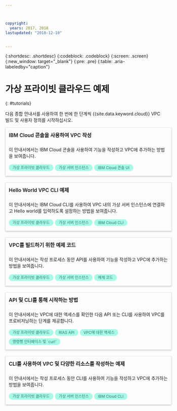 ```yaml
---



copyright:
  years: 2017, 2018
lastupdated: "2018-12-10"


---
```


{:shortdesc: .shortdesc}
{:codeblock: .codeblock}
{:screen: .screen}
{:new_window: target="_blank"}
{:pre: .pre}
{:table: .aria-labeledby="caption"}

# 가상 프라이빗 클라우드 예제
{: #tutorials}

다음 종합 안내서를 사용하여 한 번에 한 단계씩 {{site.data.keyword.cloud}} VPC 빌드 및 사용자 정의를 시작하십시오.

<style>
    .solutionBox {
        margin: 0 10px 20px 0 !important;
        padding: 10px !important;
        width: 100% !important;
        border: 1px #dfe3e6 solid !important;
        box-shadow: 0px 2px 4px 0px rgba(0,0,0,0.2) !important;
    }
    .solutionBoxContainer {
    }
    .solutionBoxTitle {
      margin: 0rem !important;
      font-size: 16px !important;
      margin-bottom: 10px !important;
      font-weight: 600 !important;
    }
    .tag-filter.category {
        background: #aaf9e6 !important;
        color: #238070 !important;
    }
    .tag-filter {
        padding: 3px 12px !important;
        font-size: 12px !important;
        margin-right: 1px !important;
        border-radius: 10px !important;
        white-space: nowrap !important;
        line-height: 1.8rem !important;
    }
    .solutionBoxDescription {
        display:flex !important;
        flex-wrap: wrap !important;
    }
   .solutionBoxTitle a {
      text-decoration-line:none !important;
    }
    .descriptionContainer {
        flex-grow: 1 !important;
        width: 200px !important;
    }
    .architectureDiagramContainer {
        width: 300px !important;
        padding: 0 10px !important;
    }
    .architectureDiagram {
        max-height: 200px !important;
        padding: 5px !important;
    }
</style>

<div class = "solutionBox">
        <h3 id="scalable-webapp-kubernetes.html" class="solutionBoxTitle">
            <a href = "console-tutorial.html">IBM Cloud 콘솔을 사용하여 VPC 작성</a>
        </h3>
        <div class="solutionBoxDescription">
            <div class="descriptionContainer">
                <p>이 안내서에서는 IBM Cloud 콘솔을 사용하여 기능을 작성하고 VPC에 추가하는 방법을 보여줍니다.</p>
                    <span class="tag-filter category">가상 프라이빗 클라우드</span>
                    <span class="tag-filter category">가상 서버 인스턴스</span>
                    <span class="tag-filter category">IBM Cloud 콘솔 UI</span>
    </div>
  </div>
  </div>

<div class = "solutionBox">
          <h3 id="scalable-webapp-kubernetes.html" class="solutionBoxTitle">
              <a href = "hello-world-vpc.html">Hello World VPC CLI 예제</a>
          </h3>
          <div class="solutionBoxDescription">
              <div class="descriptionContainer">
                  <p>이 안내서에서는 IBM Cloud CLI를 사용하여 VPC 내의 가상 서버 인스턴스에 연결하고 Hello world를 입력하도록 설정하는 방법을 보여줍니다.</p>
                      <span class="tag-filter category">가상 프라이빗 클라우드</span>
                      <span class="tag-filter category">가상 서버 인스턴스</span>
                      <span class="tag-filter category">IBM Cloud CLI</span>
      </div>
    </div>
   </div>

<div class = "solutionBox">
        <h3 id="scalable-webapp-kubernetes.html" class="solutionBoxTitle">
            <a href = "example-code.html">VPC를 빌드하기 위한 예제 코드</a>
        </h3>
        <div class="solutionBoxDescription">
            <div class="descriptionContainer">
                <p>이 안내서에서는 작성 프로세스 동안 API를 사용하여 기능을 작성하고 VPC에 추가하는 방법을 보여줍니다.</p>
                    <span class="tag-filter category">가상 프라이빗 클라우드</span>
                    <span class="tag-filter category">가상 서버 인스턴스</span>
                    <span class="tag-filter category">예제 코드</span>
    </div>
  </div>
  </div>

<div class = "solutionBoxContainer">
    <div class = "solutionBox">
        <h3 id="scalable-webapp-kubernetes.html" class="solutionBoxTitle">
            <a href = "how-to-verify-access.html">API 및 CLI를 통해 시작하는 방법</a>
        </h3>
        <div class="solutionBoxDescription">
            <div class="descriptionContainer">
                <p>이 안내서에서는 VPC에 대한 액세스를 확인한 다음 API 또는 CLI를 사용하여 VPC를 프로비저닝하는 단계를 제공합니다.</p>
                 <span class="tag-filter category">가상 프라이빗 클라우드</span>
                 <span class="tag-filter category">RIAS API</span>
                 <span class="tag-filter category">VPC에 대한 액세스</span>
                 <span class="tag-filter category">명령행 인터페이스 및 `curl`</span>
    </div>
 </div>
 </div>
    </div>

<div class = "solutionBox">
          <h3 id="scalable-webapp-kubernetes.html" class="solutionBoxTitle">
              <a href = "how-to-create-vpc-resources.md">CLI를 사용하여 VPC 및 다양한 리소스를 작성하는 예제</a>
          </h3>
          <div class="solutionBoxDescription">
              <div class="descriptionContainer">
                  <p>이 안내서에서는 작성 프로세스 동안 CLI를 사용하여 기능을 작성하고 VPC에 추가하는 방법을 보여줍니다.</p>
                      <span class="tag-filter category">가상 프라이빗 클라우드</span>
                      <span class="tag-filter category">가상 서버 인스턴스</span>
                      <span class="tag-filter category">IBM Cloud CLI</span>
      </div>
    </div>
   </div>
   
